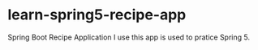 # learn-spring5-recipe-app
Spring Boot Recipe Application
I use this app is used to pratice Spring 5.


